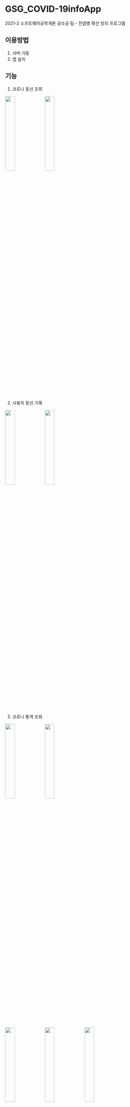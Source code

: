# GSG_COVID-19infoApp
2021-2 소프트웨어공학개론 공쏘공 팀 - 전염병 확산 방지 프로그램

## 이용방법
1. 서버 가동
2. 앱 설치

## 기능
1. 코로나 동선 조회

<img src="https://user-images.githubusercontent.com/48210134/144595603-cacf5655-d320-4542-b652-ee3bc68c5da6.png" width="25%">   <img src="https://user-images.githubusercontent.com/48210134/144595672-9e7b0c04-7537-4f22-919b-6298a59fd874.png" width="25%">

2. 사용자 동선 기록

<img src="https://user-images.githubusercontent.com/48210134/144595660-01bb1a93-b081-4800-943c-f1c27b5999ad.png" width="25%">   <img src="https://user-images.githubusercontent.com/48210134/144595671-b969052f-6169-4150-9fac-faade7233ada.png" width="25%">


3. 코로나 통계 조회

<img src="https://user-images.githubusercontent.com/48210134/144595676-58b337ec-1cc0-4ebc-abf9-d21ab1e2fabe.png" width="25%">   <img src="https://user-images.githubusercontent.com/48210134/144595679-57883ce6-3e0f-4472-84d2-4483bf406499.png" width="25%">

<img src="https://user-images.githubusercontent.com/48210134/144595654-e48d4f38-8e59-4496-b655-0314d8e06711.png" width="25%">   <img src="https://user-images.githubusercontent.com/48210134/144595681-c210e3bd-a3c1-4af0-a551-26ec2a91755b.png" width="25%">   <img src="https://user-images.githubusercontent.com/48210134/144595682-e56e7603-0e39-46a2-9a8b-afb6f0eb5593.png" width="25%">




---

# 현재 격리자 정보, 격리 해제자 정보제공 중단

![Screenshot 2021-12-03 202202](https://user-images.githubusercontent.com/48210134/144595659-e7972547-f333-4088-bffe-8c6341bd373e.png)
